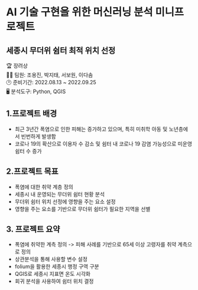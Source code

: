 # AI 기술 구현을 위한 머신러닝 분석 미니프로젝트
## 세종시 무더위 쉼터 최적 위치 선정
🏆 장려상<br>
👨‍💻 팀원: 조용진, 박지태, 서보원, 이다솜<br>
🕑 준비기간: 2022.08.13 ~ 2022.09.25<br>
🖥 분석도구: Python, QGIS

## 1.프로젝트 배경
- 최근 3년간 폭염으로 인한 피해는 증가하고 있으며, 특히 미취학 아동 및 노년층에서 빈번하게 발생함
- 코로나 19의 확산으로 이용자 수 감소 및 쉼터 내 코로나 19 감염 가능성으로 미운영 쉼터 수 증가

## 2.프로젝트 목표
- 폭염에 대한 취약 계층 정의
- 세종시 내 운영되는 무더위 쉼터 현황 분석
- 무더위 쉼터 위치 선정에 영향을 주는 요소 설정
- 영향을 주는 요소를 기반으로 무더위 쉼터가 필요한 지역을 선별

## 3. 프로젝트 요약
- 폭염에 취약한 계측 정의 -> 피해 사례를 기반으로 65세 이상 고령자를 취약 계측으로 정의
- 상관분석을 통해 사용할 변수 설정
- folium을 활용한 세종시 행정 구역 구분
- QGIS로 세종시 지표면 온도 시각화
- 회귀 분석을 사용하여 쉼터 위치 결정
